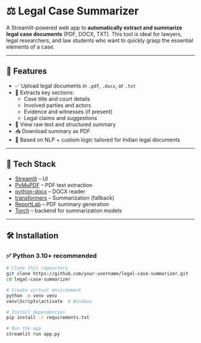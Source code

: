 # ⚖️ Legal Case Summarizer

A Streamlit-powered web app to **automatically extract and summarize legal case documents** (PDF, DOCX, TXT). This tool is ideal for lawyers, legal researchers, and law students who want to quickly grasp the essential elements of a case.

---

## 🚀 Features

- ✅ Upload legal documents in `.pdf`, `.docx`, or `.txt`
- 🧠 Extracts key sections:
  - Case title and court details
  - Involved parties and actors
  - Evidence and witnesses (if present)
  - Legal claims and suggestions
- 📄 View raw text and structured summary
- 📥 Download summary as PDF
- 💬 Based on NLP + custom logic tailored for Indian legal documents

---

## 🧰 Tech Stack

- [Streamlit](https://streamlit.io/) – UI
- [PyMuPDF](https://pymupdf.readthedocs.io/) – PDF text extraction
- [python-docx](https://python-docx.readthedocs.io/) – DOCX reader
- [transformers](https://huggingface.co/transformers/) – Summarization (fallback)
- [ReportLab](https://www.reportlab.com/) – PDF summary generation
- [Torch](https://pytorch.org/) – backend for summarization models

---

## 🛠 Installation

### ✅ Python 3.10+ recommended

```bash
# Clone this repository
git clone https://github.com/your-username/legal-case-summarizer.git
cd legal-case-summarizer

# Create virtual environment
python -m venv venv
venv\Scripts\activate  # Windows

# Install dependencies
pip install -r requirements.txt

# Run the app
streamlit run app.py
